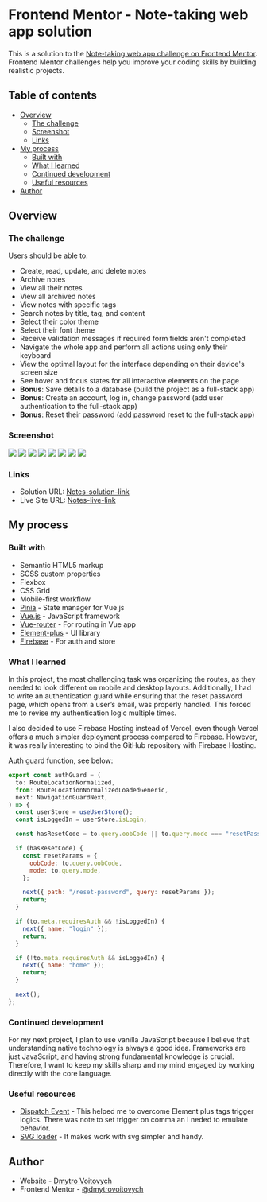 # Frontend Mentor - Note-taking web app solution

This is a solution to the [Note-taking web app challenge on Frontend Mentor](https://www.frontendmentor.io/challenges/note-taking-web-app-773r7bUfOG). Frontend Mentor challenges help you improve your coding skills by building realistic projects.

## Table of contents

- [Overview](#overview)
  - [The challenge](#the-challenge)
  - [Screenshot](#screenshot)
  - [Links](#links)
- [My process](#my-process)
  - [Built with](#built-with)
  - [What I learned](#what-i-learned)
  - [Continued development](#continued-development)
  - [Useful resources](#useful-resources)
- [Author](#author)

## Overview

### The challenge

Users should be able to:

- Create, read, update, and delete notes
- Archive notes
- View all their notes
- View all archived notes
- View notes with specific tags
- Search notes by title, tag, and content
- Select their color theme
- Select their font theme
- Receive validation messages if required form fields aren't completed
- Navigate the whole app and perform all actions using only their keyboard
- View the optimal layout for the interface depending on their device's screen size
- See hover and focus states for all interactive elements on the page
- **Bonus**: Save details to a database (build the project as a full-stack app)
- **Bonus**: Create an account, log in, change password (add user authentication to the full-stack app)
- **Bonus**: Reset their password (add password reset to the full-stack app)

### Screenshot

![](./screenshot/Screenshot%2002-20-2025%2013.46.07.png)
![](./screenshot/Screenshot%2002-20-2025%2013.46.29.png)
![](./screenshot/Screenshot%2002-20-2025%2013.46.58.png)
![](./screenshot/Screenshot%2002-20-2025%2013.47.16.png)
![](./screenshot/Screenshot%2002-20-2025%2013.47.43.png)
![](./screenshot/Screenshot%2002-20-2025%2013.47.55.png)
![](./screenshot/Screenshot%2002-20-2025%2013.48.19.png)
![](./screenshot/Screenshot%2002-20-2025%2013.48.47.png)

### Links

- Solution URL: [Notes-solution-link](https://github.com/DmytroVoitovych/DevNotes)
- Live Site URL: [Notes-live-link](https://note-taking-app-72ec5.firebaseapp.com/)

## My process

### Built with

- Semantic HTML5 markup
- SCSS custom properties
- Flexbox
- CSS Grid
- Mobile-first workflow
- [Pinia](https://pinia.vuejs.org/) - State manager for Vue.js
- [Vue.js](https://nextjs.org/) - JavaScript framework
- [Vue-router](https://router.vuejs.org/) - For routing in Vue app
- [Element-plus](https://element-plus.org/en-US/) - UI library
- [Firebase](https://console.firebase.google.com/) - For auth and store

### What I learned

In this project, the most challenging task was organizing the routes, as they needed to look different on mobile and desktop layouts. Additionally, I had to write an authentication guard while ensuring that the reset password page, which opens from a user’s email, was properly handled. This forced me to revise my authentication logic multiple times.

I also decided to use Firebase Hosting instead of Vercel, even though Vercel offers a much simpler deployment process compared to Firebase. However, it was really interesting to bind the GitHub repository with Firebase Hosting.

Auth guard function, see below:

```js
export const authGuard = (
  to: RouteLocationNormalized,
  from: RouteLocationNormalizedLoadedGeneric,
  next: NavigationGuardNext,
) => {
  const userStore = useUserStore();
  const isLoggedIn = userStore.isLogin;

  const hasResetCode = to.query.oobCode || to.query.mode === "resetPassword";

  if (hasResetCode) {
    const resetParams = {
      oobCode: to.query.oobCode,
      mode: to.query.mode,
    };

    next({ path: "/reset-password", query: resetParams });
    return;
  }

  if (to.meta.requiresAuth && !isLoggedIn) {
    next({ name: "login" });
    return;
  }

  if (!to.meta.requiresAuth && isLoggedIn) {
    next({ name: "home" });
    return;
  }

  next();
};
```

### Continued development

For my next project, I plan to use vanilla JavaScript because I believe that understanding native technology is always a good idea. Frameworks are just JavaScript, and having strong fundamental knowledge is crucial. Therefore, I want to keep my skills sharp and my mind engaged by working directly with the core language.

### Useful resources

- [Dispatch Event](https://developer.mozilla.org/en-US/docs/Web/API/EventTarget/dispatchEvent) - This helped me to overcome Element plus tags trigger logics. There was note to set trigger on comma an I neded to emulate behavior.
- [SVG loader](https://github.com/jpkleemans/vite-svg-loader) - It makes work with svg simpler and handy.

## Author

- Website - [Dmytro Voitovych](https://portfolio-dmytrovoitovych.vercel.app/)
- Frontend Mentor - [@dmytrovoitovych](https://www.frontendmentor.io/profile/DmytroVoitovych)
